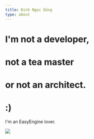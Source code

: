 ```yaml
---
title: Đinh Ngọc Dũng
type: about
---
```


# I'm not a developer, 
# not a tea master 
# or not an architect.
# :)

I'm an EasyEngine lover.

![](/images/easyengine-note-origin-rotate.svg)